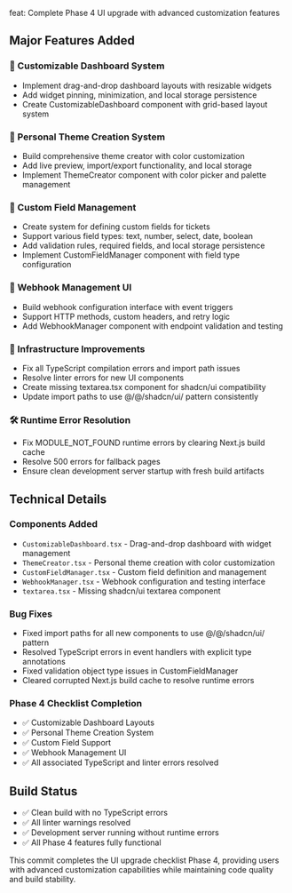 feat: Complete Phase 4 UI upgrade with advanced customization features

## Major Features Added

### 🎨 Customizable Dashboard System
- Implement drag-and-drop dashboard layouts with resizable widgets
- Add widget pinning, minimization, and local storage persistence
- Create CustomizableDashboard component with grid-based layout system

### 🎨 Personal Theme Creation System  
- Build comprehensive theme creator with color customization
- Add live preview, import/export functionality, and local storage
- Implement ThemeCreator component with color picker and palette management

### 📝 Custom Field Management
- Create system for defining custom fields for tickets
- Support various field types: text, number, select, date, boolean
- Add validation rules, required fields, and local storage persistence
- Implement CustomFieldManager component with field type configuration

### 🔗 Webhook Management UI
- Build webhook configuration interface with event triggers
- Support HTTP methods, custom headers, and retry logic
- Add WebhookManager component with endpoint validation and testing

### 🔧 Infrastructure Improvements
- Fix all TypeScript compilation errors and import path issues
- Resolve linter errors for new UI components
- Create missing textarea.tsx component for shadcn/ui compatibility
- Update import paths to use @/@/shadcn/ui/ pattern consistently

### 🛠️ Runtime Error Resolution
- Fix MODULE_NOT_FOUND runtime errors by clearing Next.js build cache
- Resolve 500 errors for fallback pages
- Ensure clean development server startup with fresh build artifacts

## Technical Details

### Components Added
- `CustomizableDashboard.tsx` - Drag-and-drop dashboard with widget management
- `ThemeCreator.tsx` - Personal theme creation with color customization  
- `CustomFieldManager.tsx` - Custom field definition and management
- `WebhookManager.tsx` - Webhook configuration and testing interface
- `textarea.tsx` - Missing shadcn/ui textarea component

### Bug Fixes
- Fixed import paths for all new components to use @/@/shadcn/ui/ pattern
- Resolved TypeScript errors in event handlers with explicit type annotations
- Fixed validation object type issues in CustomFieldManager
- Cleared corrupted Next.js build cache to resolve runtime errors

### Phase 4 Checklist Completion
- ✅ Customizable Dashboard Layouts
- ✅ Personal Theme Creation System
- ✅ Custom Field Support  
- ✅ Webhook Management UI
- ✅ All associated TypeScript and linter errors resolved

## Build Status
- ✅ Clean build with no TypeScript errors
- ✅ All linter warnings resolved
- ✅ Development server running without runtime errors
- ✅ All Phase 4 features fully functional

This commit completes the UI upgrade checklist Phase 4, providing users with advanced customization capabilities while maintaining code quality and build stability. 